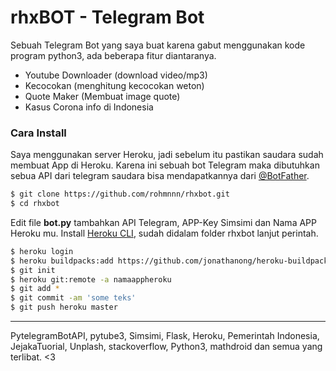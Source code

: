 # rhxBOT - Telegram Bot 
Sebuah Telegram Bot yang saya buat karena gabut menggunakan kode program python3, ada beberapa fitur diantaranya.
  - Youtube Downloader (download video/mp3)
  - Kecocokan (menghitung kecocokan weton)
  - Quote Maker (Membuat image quote)
  - Kasus Corona info di Indonesia




### Cara Install

Saya menggunakan server Heroku, jadi sebelum itu pastikan saudara sudah membuat App di Heroku. Karena ini sebuah bot Telegram maka dibutuhkan sebua API dari telegram saudara bisa mendapatkannya dari [@BotFather](https://t.me/BotFather).

```sh
$ git clone https://github.com/rohmnnn/rhxbot.git
$ cd rhxbot
```

Edit file **bot.py** tambahkan API Telegram, APP-Key Simsimi dan Nama APP Heroku mu.
Install  [Heroku CLI](https://devcenter.heroku.com/articles/heroku-cli), sudah didalam folder rhxbot lanjut perintah.
```sh
$ heroku login
$ heroku buildpacks:add https://github.com/jonathanong/heroku-buildpack-ffmpeg-latest.git
$ git init
$ heroku git:remote -a namaappheroku
$ git add *
$ git commit -am 'some teks'
$ git push heroku master
```

--------------------------------
PytelegramBotAPI, pytube3, Simsimi, Flask, Heroku, Pemerintah Indonesia, JejakaTuorial, Unplash, stackoverflow, Python3, mathdroid dan semua yang terlibat. <3 

